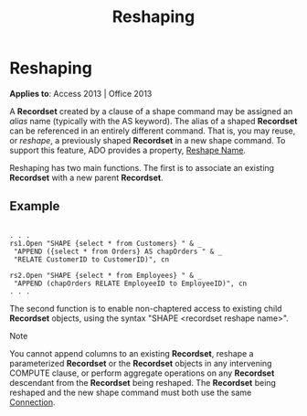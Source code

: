 ﻿---
title: Reshaping
TOCTitle: Reshaping
ms:assetid: 89c6a0d6-3bf4-36ae-26ec-d4e60f920490
ms:mtpsurl: https://msdn.microsoft.com/en-us/library/JJ249605(v=office.15)
ms:contentKeyID: 48546174
ms.date: 09/18/2015
mtps_version: v=office.15
---

# Reshaping


**Applies to**: Access 2013 | Office 2013

A **Recordset** created by a clause of a shape command may be assigned an *alias* name (typically with the AS keyword). The alias of a shaped **Recordset** can be referenced in an entirely different command. That is, you may reuse, or *reshape*, a previously shaped **Recordset** in a new shape command. To support this feature, ADO provides a property, [Reshape Name](reshape-name-property-dynamic-ado.md).

Reshaping has two main functions. The first is to associate an existing **Recordset** with a new parent **Recordset**.

## Example

``` 
 
. . . 
rs1.Open "SHAPE {select * from Customers} " & _ 
 "APPEND ({select * from Orders} AS chapOrders " & _ 
 "RELATE CustomerID to CustomerID)", cn 
 
rs2.Open "SHAPE {select * from Employees} " & _ 
 "APPEND (chapOrders RELATE EmployeeID to EmployeeID)", cn 
. . . 
```

The second function is to enable non-chaptered access to existing child **Recordset** objects, using the syntax "SHAPE \<recordset reshape name\>".


> [!NOTE]
> <P>You cannot append columns to an existing <STRONG>Recordset</STRONG>, reshape a parameterized <STRONG>Recordset</STRONG> or the <STRONG>Recordset</STRONG> objects in any intervening COMPUTE clause, or perform aggregate operations on any <STRONG>Recordset</STRONG> descendant from the <STRONG>Recordset</STRONG> being reshaped. The <STRONG>Recordset</STRONG> being reshaped and the new shape command must both use the same <A href="connection-object-ado.md">Connection</A>.</P>


